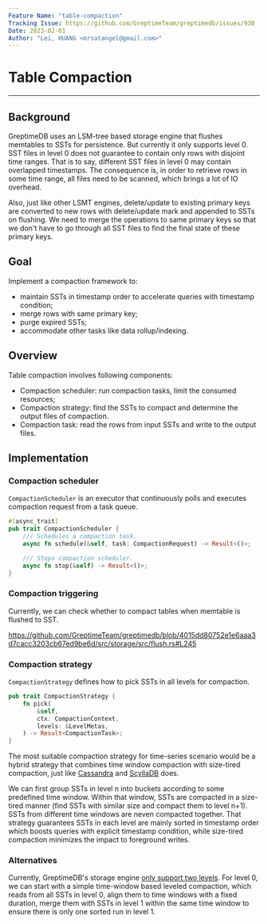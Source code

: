 ```yaml
---
Feature Name: "table-compaction"
Tracking Issue: https://github.com/GreptimeTeam/greptimedb/issues/930
Date: 2023-02-01
Author: "Lei, HUANG <mrsatangel@gmail.com>"
---
```


# Table Compaction

--- 

## Background

GreptimeDB uses an LSM-tree based storage engine that flushes memtables to SSTs for persistence. 
But currently it only supports level 0. SST files in level 0 does not guarantee to contain only rows with disjoint time ranges. 
That is to say, different SST files in level 0 may contain overlapped timestamps. 
The consequence is, in order to retrieve rows in some time range, all files need to be scanned, which brings a lot of IO overhead.

Also, just like other LSMT engines, delete/update to existing primary keys are converted to new rows with delete/update mark and appended to SSTs on flushing. 
We need to merge the operations to same primary keys so that we don't have to go through all SST files to find the final state of these primary keys.  

## Goal

Implement a compaction framework to: 
- maintain SSTs in timestamp order to accelerate queries with timestamp condition;
- merge rows with same primary key;
- purge expired SSTs;
- accommodate other tasks like data rollup/indexing.


## Overview

Table compaction involves following components:
- Compaction scheduler: run compaction tasks, limit the consumed resources;
- Compaction strategy: find the SSTs to compact and determine the output files of compaction.
- Compaction task: read the rows from input SSTs and write to the output files.

## Implementation

### Compaction scheduler

`CompactionScheduler` is an executor that continuously polls and executes compaction request from a task queue. 

```rust
#[async_trait]
pub trait CompactionScheduler {
    /// Schedules a compaction task.
    async fn schedule(&self, task: CompactionRequest) -> Result<()>;

    /// Stops compaction scheduler.
    async fn stop(&self) -> Result<()>;
}
```



### Compaction triggering

Currently, we can check whether to compact tables when memtable is flushed to SST.

https://github.com/GreptimeTeam/greptimedb/blob/4015dd80752e1e6aaa3d7cacc3203cb67ed9be6d/src/storage/src/flush.rs#L245


### Compaction strategy

`CompactionStrategy` defines how to pick SSTs in all levels for compaction.   

```rust
pub trait CompactionStrategy {
    fn pick(
        &self,
        ctx: CompactionContext,
        levels: &LevelMetas,
    ) -> Result<CompactionTask>;
}
```

The most suitable compaction strategy for time-series scenario would be 
a hybrid strategy that combines time window compaction with size-tired compaction, just like [Cassandra](https://cassandra.apache.org/doc/latest/cassandra/managing/operating/compaction/twcs.html) and [ScyllaDB](https://docs.scylladb.com/stable/architecture/compaction/compaction-strategies.html#time-window-compaction-strategy-twcs) does.

We can first group SSTs in level n into buckets according to some predefined time window. Within that window, 
SSTs are compacted in a size-tired manner (find SSTs with similar size and compact them to level n+1). 
SSTs from different time windows are neven compacted together.
That strategy guarantees SSTs in each level are mainly sorted in timestamp order which boosts queries with 
explicit timestamp condition, while size-tired compaction minimizes the impact to foreground writes. 

### Alternatives

Currently, GreptimeDB's storage engine [only support two levels](https://github.com/GreptimeTeam/greptimedb/blob/43aefc5d74dfa73b7819cae77b7eb546d8534a41/src/storage/src/sst.rs#L32).
For level 0, we can start with a simple time-window based leveled compaction, which reads from all SSTs in level 0, 
align them to time windows with a fixed duration, merge them with SSTs in level 1 within the same time window 
to ensure there is only one sorted run in level 1.